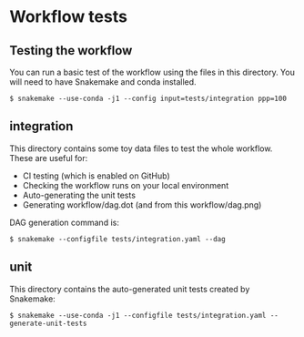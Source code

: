# Workflow tests

## Testing the workflow

You can run a basic test of the workflow using the files in this directory. You will need to have
Snakemake and conda installed.

```
$ snakemake --use-conda -j1 --config input=tests/integration ppp=100
```

## integration

This directory contains some toy data files to test the whole workflow. These are useful for:

* CI testing (which is enabled on GitHub)
* Checking the workflow runs on your local environment
* Auto-generating the unit tests
* Generating workflow/dag.dot (and from this workflow/dag.png)

DAG generation command is:

```
$ snakemake --configfile tests/integration.yaml --dag
```

## unit

This directory contains the auto-generated unit tests created by Snakemake:

```
$ snakemake --use-conda -j1 --configfile tests/integration.yaml --generate-unit-tests
```
